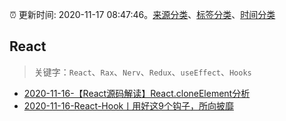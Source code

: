 :alarm_clock: 更新时间: 2020-11-17 08:47:46。[来源分类](../README.md)、[标签分类](../TAGS.md)、[时间分类](../TIMELINE.md)

## React


> 关键字：`React`、`Rax`、`Nerv`、`Redux`、`useEffect`、`Hooks`



- [2020-11-16-【React源码解读】React.cloneElement分析](https://juejin.im/post/6895984646597967879) 
- [2020-11-16-React-Hook丨用好这9个钩子，所向披靡](https://juejin.im/post/6895966927500345351) 